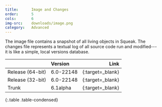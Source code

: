 ```yaml
---
title:      Image and Changes
order:      5
cols:       6
img-src:    downloads/image.png
category:   Advanced
---
```

The image file contains a snapshot of all living objects in Squeak. The changes file represents a textual log of all source code run and modified---it is like a simple, local versions database.

|                | Version      | Link                                                      |
| -------------- |:------------ | ---------------------------------------------------------:|
| Release (64-bit) | 6.0-22148    | [<i class="fa fa-download"></i>][stable_64]{:target=_blank}   |
| Release (32-bit) | 6.0-22148    | [<i class="fa fa-download"></i>][stable]{:target=_blank}      |
| Trunk            | 6.1alpha     | [<i class="fa fa-external-link"></i>][trunk]{:target=_blank}  |
{:.table .table-condensed}

[stable]: https://files.squeak.org/6.0/Squeak6.0-22148-32bit/Squeak6.0-22148-32bit.zip
[stable_64]: https://files.squeak.org/6.0/Squeak6.0-22148-64bit/Squeak6.0-22148-64bit.zip

[trunk]: https://files.squeak.org/trunk/

